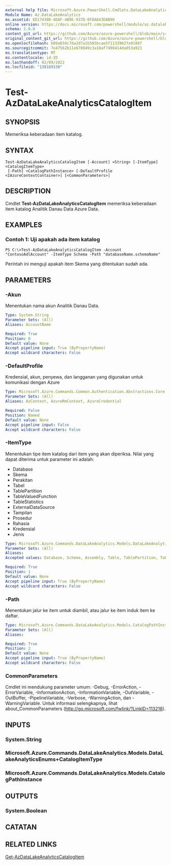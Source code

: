 ```yaml
---
external help file: Microsoft.Azure.PowerShell.Cmdlets.DataLakeAnalytics.dll-Help.xml
Module Name: Az.DataLakeAnalytics
ms.assetid: ED17430D-4DAF-4B9E-937D-0F8A843DAB96
online version: https://docs.microsoft.com/powershell/module/az.datalakeanalytics/test-azdatalakeanalyticscatalogitem
schema: 2.0.0
content_git_url: https://github.com/Azure/azure-powershell/blob/main/src/DataLakeAnalytics/DataLakeAnalytics/help/Test-AzDataLakeAnalyticsCatalogItem.md
original_content_git_url: https://github.com/Azure/azure-powershell/blob/main/src/DataLakeAnalytics/DataLakeAnalytics/help/Test-AzDataLakeAnalyticsCatalogItem.md
ms.openlocfilehash: b09a034c7da2d7a1b585bcae5f11339027a9188f
ms.sourcegitcommit: 7e47562b11e670049c3a18af7498414da853a921
ms.translationtype: MT
ms.contentlocale: id-ID
ms.lasthandoff: 02/09/2022
ms.locfileid: "138169330"
---
```

# Test-AzDataLakeAnalyticsCatalogItem

## SYNOPSIS
Memeriksa keberadaan item katalog.

## SYNTAX

```
Test-AzDataLakeAnalyticsCatalogItem [-Account] <String> [-ItemType] <CatalogItemType>
 [-Path] <CatalogPathInstance> [-DefaultProfile <IAzureContextContainer>] [<CommonParameters>]
```

## DESCRIPTION
Cmdlet **Test-AzDataLakeAnalyticsCatalogItem** memeriksa keberadaan item katalog Analitik Danau Data Azure Data.

## EXAMPLES

### Contoh 1: Uji apakah ada item katalog
```
PS C:\>Test-AzDataLakeAnalyticsCatalogItem -Account "ContosoAdlAccount" -ItemType Schema -Path "databaseName.schemaName"
```

Perintah ini menguji apakah item Skema yang ditentukan sudah ada.

## PARAMETERS

### -Akun
Menentukan nama akun Analitik Danau Data.

```yaml
Type: System.String
Parameter Sets: (All)
Aliases: AccountName

Required: True
Position: 0
Default value: None
Accept pipeline input: True (ByPropertyName)
Accept wildcard characters: False
```

### -DefaultProfile
Kredensial, akun, penyewa, dan langganan yang digunakan untuk komunikasi dengan Azure

```yaml
Type: Microsoft.Azure.Commands.Common.Authentication.Abstractions.Core.IAzureContextContainer
Parameter Sets: (All)
Aliases: AzContext, AzureRmContext, AzureCredential

Required: False
Position: Named
Default value: None
Accept pipeline input: False
Accept wildcard characters: False
```

### -ItemType
Menentukan tipe item katalog dari item yang akan diperiksa.
Nilai yang dapat diterima untuk parameter ini adalah:
- Database
- Skema
- Perakitan
- Tabel
- TablePartition
- TableValuedFunction
- TableStatistics
- ExternalDataSource
- Tampilan
- Prosedur
- Rahasia
- Kredensial
- Jenis

```yaml
Type: Microsoft.Azure.Commands.DataLakeAnalytics.Models.DataLakeAnalyticsEnums+CatalogItemType
Parameter Sets: (All)
Aliases:
Accepted values: Database, Schema, Assembly, Table, TablePartition, TableValuedFunction, TableStatistics, ExternalDataSource, View, Procedure, Secret, Credential, Types, Package

Required: True
Position: 1
Default value: None
Accept pipeline input: True (ByPropertyName)
Accept wildcard characters: False
```

### -Path
Menentukan jalur ke item untuk diambil, atau jalur ke item induk item ke daftar.

```yaml
Type: Microsoft.Azure.Commands.DataLakeAnalytics.Models.CatalogPathInstance
Parameter Sets: (All)
Aliases:

Required: True
Position: 2
Default value: None
Accept pipeline input: True (ByPropertyName)
Accept wildcard characters: False
```

### CommonParameters
Cmdlet ini mendukung parameter umum: -Debug, -ErrorAction, -ErrorVariable, -InformationAction, -InformationVariable, -OutVariable, -OutBuffer, -PipelineVariable, -Verbose, -WarningAction, dan -WarningVariable. Untuk informasi selengkapnya, lihat about_CommonParameters (http://go.microsoft.com/fwlink/?LinkID=113216).

## INPUTS

### System.String

### Microsoft.Azure.Commands.DataLakeAnalytics.Models.DataLakeAnalyticsEnums+CatalogItemType

### Microsoft.Azure.Commands.DataLakeAnalytics.Models.CatalogPathInstance

## OUTPUTS

### System.Boolean

## CATATAN

## RELATED LINKS

[Get-AzDataLakeAnalyticsCatalogItem](./Get-AzDataLakeAnalyticsCatalogItem.md)


